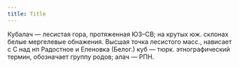 ```yaml
---
title: Title
---
```


Кубалач — лесистая гора, протяженная ЮЗ–СВ; на крутых юж. склонах белые
мергелевые обнажения. Высшая точка лесистого масс., нависает с С над нп
Радостное и Еленовка (Белог.) куб — тюрк. этнографический термин, обозначает
группу родов; алач — РПН.
